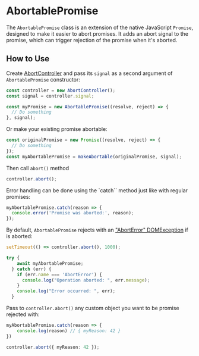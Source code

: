 # AbortablePromise

The `AbortablePromise` class is an extension of the native JavaScript `Promise`, designed to make it easier to abort promises. It adds an abort signal to the promise, which can trigger rejection of the promise when it's aborted.

## How to Use

Create [AbortController](https://developer.mozilla.org/en-US/docs/Web/API/AbortController) and pass its `signal` as a second argument of `AbortablePromise` constructor:

```typescript
const controller = new AbortController();
const signal = controller.signal;

const myPromise = new AbortablePromise((resolve, reject) => {
  // Do something
}, signal);
```

Or make your existing promise abortable:

```typescript
const originalPromise = new Promise((resolve, reject) => {
  // Do something
});
const myAbortablePromise = makeAbortable(originalPromise, signal);
```

Then call `abort()` method

```typescript
controller.abort();
```

Error handling can be done using the `catch`` method just like with regular promises:

```typescript
myAbortablePromise.catch(reason => {
  console.error('Promise was aborted:', reason);
});
```


By default, `AbortablePromise` rejects with an ["AbortError" DOMException](https://developer.mozilla.org/en-US/docs/Web/API/AbortController/abort#parameters) if is aborted:

```typescript
setTimeout(() => controller.abort(), 1000);

try {
    await myAbortablePromise;
  } catch (err) {
    if (err.name === 'AbortError') {
      console.log("Operation aborted: ", err.message);
    }
    console.log("Error occurred: ", err);
  }

```

Pass to `controller.abort()` any custom object you want to be promise rejected with:

```typescript
myAbortablePromise.catch(reason => {
    console.log(reason) // { myReason: 42 }
})

controller.abort({ myReason: 42 });

```
